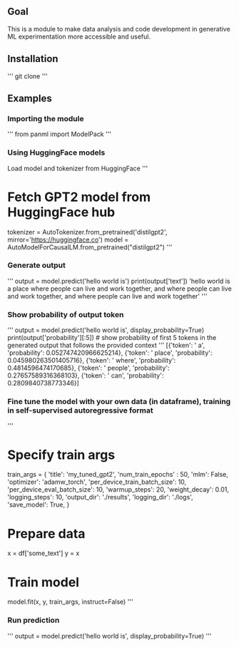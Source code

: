 ## Goal
This is a module to make data analysis and code development in generative ML experimentation more accessible and useful.

## Installation
'''
git clone
'''

## Examples
### Importing the module
'''
from panml import ModelPack
'''

### Using HuggingFace models
Load model and tokenizer from HuggingFace
'''
# Fetch GPT2 model from HuggingFace hub
tokenizer = AutoTokenizer.from_pretrained('distilgpt2', mirror='https://huggingface.co')
model = AutoModelForCausalLM.from_pretrained("distilgpt2")
'''

### Generate output
'''
output = model.predict('hello world is')
print(output['text'])
'hello world is a place where people can live and work together, and where people can live and work together, and where people can live and work together'
'''

### Show probability of output token
'''
output = model.predict('hello world is', display_probability=True)
print(output['probability'][:5]) # show probability of first 5 tokens in the generated output that follows the provided context
'''
[{'token': ' a', 'probability': 0.052747420966625214},
 {'token': ' place', 'probability': 0.045980263501405716},
 {'token': ' where', 'probability': 0.4814596474170685},
 {'token': ' people', 'probability': 0.27657589316368103},
 {'token': ' can', 'probability': 0.2809840738773346}]
 
### Fine tune the model with your own data (in dataframe), training in self-supervised autoregressive format
'''
# Specify train args
train_args = {
    'title': 'my_tuned_gpt2',
    'num_train_epochs' : 50,
    'mlm': False,
    'optimizer': 'adamw_torch',
    'per_device_train_batch_size': 10,
    'per_device_eval_batch_size': 10,
    'warmup_steps': 20,
    'weight_decay': 0.01,
    'logging_steps': 10,
    'output_dir': './results',
    'logging_dir': './logs',
    'save_model': True,
}

# Prepare data
x = df['some_text']
y = x

# Train model
model.fit(x, y, train_args, instruct=False)
'''

### Run prediction
'''
output = model.predict('hello world is', display_probability=True)
'''

